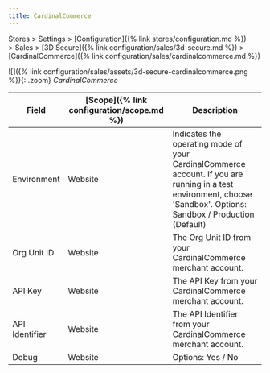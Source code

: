 ```yaml
---
title: CardinalCommerce
---
```


Stores > Settings > [Configuration]({% link stores/configuration.md %}) > Sales > [3D Secure]({% link configuration/sales/3d-secure.md %}) > [CardinalCommerce]({% link configuration/sales/cardinalcommerce.md %})

![]({% link configuration/sales/assets/3d-secure-cardinalcommerce.png %}){: .zoom}
_CardinalCommerce_

|Field|[Scope]({% link configuration/scope.md %})|Description|
|--- |--- |--- |
|Environment|Website|Indicates the operating mode of your CardinalCommerce account. If you are running in a test environment, choose 'Sandbox'. Options: Sandbox / Production (Default) |
|Org Unit ID|Website|The Org Unit ID from your CardinalCommerce merchant account.|
|API Key|Website|The API Key from your CardinalCommerce merchant account.|
|API Identifier|Website|The API Identifier from your CardinalCommerce merchant account.|
|Debug|Website|Options: Yes / No|